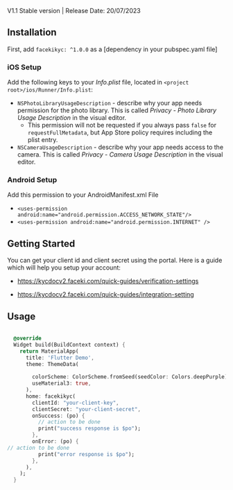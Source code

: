 <!--
This README describes the package. If you publish this package to pub.dev,
this README's contents appear on the landing page for your package.

For information about how to write a good package README, see the guide for
[writing package pages](https://dart.dev/guides/libraries/writing-package-pages).

For general information about developing packages, see the Dart guide for
[creating packages](https://dart.dev/guides/libraries/create-library-packages)
and the Flutter guide for
[developing packages and plugins](https://flutter.dev/developing-packages).
-->


V1.1 Stable version | Release Date: 20/07/2023 

## Installation

First, add `facekikyc: ^1.0.0` as a
[dependency in your pubspec.yaml file]

### iOS Setup
Add the following keys to your _Info.plist_ file, located in
`<project root>/ios/Runner/Info.plist`:

* `NSPhotoLibraryUsageDescription` - describe why your app needs permission for
the photo library. This is called _Privacy - Photo Library Usage Description_ in
the visual editor.
  * This permission will not be requested if you always pass `false` for
  `requestFullMetadata`, but App Store policy requires including the plist
  entry.
* `NSCameraUsageDescription` - describe why your app needs access to the camera.
This is called _Privacy - Camera Usage Description_ in the visual editor.

### Android Setup
Add this permission to your AndroidManifest.xml  File

 * `<uses-permission android:name="android.permission.ACCESS_NETWORK_STATE"/>`
 * `<uses-permission android:name="android.permission.INTERNET" />`
## Getting Started

You can get your client id and client secret using the portal. Here is a guide which will help you setup your account:

* https://kycdocv2.faceki.com/quick-guides/verification-settings

* https://kycdocv2.faceki.com/quick-guides/integration-setting

## Usage



```dart

  @override
  Widget build(BuildContext context) {
    return MaterialApp(
      title: 'Flutter Demo',
      theme: ThemeData(
     
        colorScheme: ColorScheme.fromSeed(seedColor: Colors.deepPurple),
        useMaterial3: true,
      ),
      home: facekikyc(
        clientId: "your-client-key",
        clientSecret: "your-client-secret",
        onSuccess: (po) {
          // action to be done
          print("success response is $po");
        },
        onError: (po) {
// action to be done
          print("error response is $po");
        },
      ),
    );
  }
```


